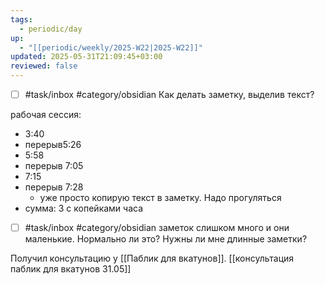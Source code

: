 ```yaml
---
tags:
  - periodic/day
up:
  - "[[periodic/weekly/2025-W22|2025-W22]]"
updated: 2025-05-31T21:09:45+03:00
reviewed: false
---
```


- [ ] #task/inbox #category/obsidian Как делать заметку, выделив текст?

рабочая сессия:
- 3:40
- перерыв5:26
- 5:58
- перерыв 7:05
- 7:15
- перерыв 7:28
	- уже просто копирую текст в заметку. Надо прогуляться
- сумма: 3 с копейками часа

- [ ] #task/inbox #category/obsidian заметок слишком много и они маленькие. Нормально ли это? Нужны ли мне длинные заметки?

Получил консультацию у [[Паблик для вкатунов]]. [[консультация паблик для вкатунов 31.05]]
